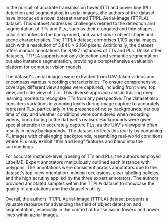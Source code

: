 In the pursuit of accurate transmission tower (TT) and power line (PL) detection and segmentation in aerial images, the authors of the dataset have introduced a novel dataset named TT/PL Aerial-image (TTPLA) dataset. This dataset addresses challenges related to the detection and segmentation of TTs and PLs, such as their elongated and thin shapes, color similarities to the background, and variations in object shape and scene characteristics. The TTPLA dataset comprises 1,100 aerial images, each with a resolution of 3,840 × 2,160 pixels. Additionally, the dataset offers manual annotations for 8,987 instances of TTs and PLs. Unlike other datasets, TTPLA supports not only detection and semantic segmentation but also instance segmentation, providing a comprehensive evaluation platform for computer vision models.

The dataset's aerial images were extracted from UAV-taken videos and encompass various recording characteristics. To ensure comprehensive coverage, different view angles were captured, including front view, top view, and side view of TTs. This diverse approach aids in training deep learning models to recognize TTs from any perspective. The dataset also considers variations in zooming levels during image capture to accurately represent PLs, particularly in the presence of noisy backgrounds. Various time of day and weather conditions were considered when recording videos, contributing to the dataset's realism. Backgrounds were given special attention to accurately capture PLs, as the UAV's viewpoint often results in noisy backgrounds. The dataset reflects this reality by containing PL images with challenging backgrounds, resembling real-world conditions where PLs may exhibit "thin and long" features and blend into the surroundings.

For accurate instance-level labeling of TTs and PLs, the authors employed LabelME. Expert annotators meticulously outlined each instance with polygons. The annotations were consistent across annotators due to the dataset's top-view orientation, minimal occlusions, clear labeling policies, and the high scrutiny applied by the three expert annotators. The authors provided annotated samples within the TTPLA dataset to showcase the quality of annotations and the dataset's utility.

Overall, the authors' TT/PL Aerial-image (TTPLA) dataset presents a valuable resource for advancing the field of object detection and segmentation, especially in the context of transmission towers and power lines within aerial images.
